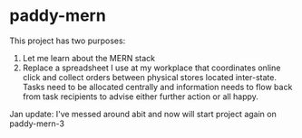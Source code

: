# paddy-mern

This project has two purposes:
1. Let me learn about the MERN stack
2. Replace a spreadsheet I use at my workplace that coordinates online click and collect orders between physical stores located inter-state. Tasks need to be allocated centrally and information needs to flow back from task recipients to advise either further action or all happy.   

Jan update: I've messed around abit and now will start project again on paddy-mern-3
